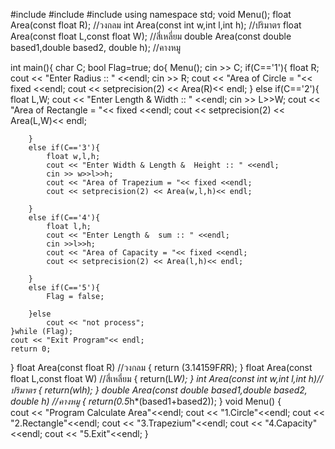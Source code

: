#include <iostream>
#include <string>
#include<iomanip>
using namespace std;
void Menu();
float Area(const float R); //วงกลม
int Area(const int w,int l,int h); //ปริมาตร
float Area(const float L,const float W); //สี่เหลี่ยม
double Area(const double based1,double based2, double h); //คางหมู

int main(){
	char C;
	bool Flag=true;
	do{
		Menu();
		cin >> C;
		if(C=='1'){
			float R;
			cout << "Enter Radius :: " <<endl;
			cin >> R;
			cout << "Area of Circle = "<< fixed <<endl;
			cout << setprecision(2) << Area(R)<< endl;
		}
		else if(C=='2'){
			float L,W;
			cout << "Enter Length & Width :: " <<endl;
			cin >> L>>W;
			cout << "Area of Rectangle = "<< fixed <<endl;
			cout << setprecision(2) << Area(L,W)<< endl;
		
		}
		else if(C=='3'){
			float w,l,h;
			cout << "Enter Width & Length &  Height :: " <<endl;
			cin >> w>>l>>h;
			cout << "Area of Trapezium = "<< fixed <<endl;
			cout << setprecision(2) << Area(w,l,h)<< endl;
		
		}
		else if(C=='4'){
			float l,h;
			cout << "Enter Length &  sum :: " <<endl;
			cin >>l>>h;
			cout << "Area of Capacity = "<< fixed <<endl;
			cout << setprecision(2) << Area(l,h)<< endl;
		
		}
		else if(C=='5'){
			Flag = false;
		
		}else
			cout << "not process";
	}while (Flag);
	cout << "Exit Program"<< endl;
	return 0;
}
float Area(const float R) //วงกลม
{
	return (3.14159F*R*R);
}
float Area(const float L,const float W) //สี่เหลี่ยม
{
	return(L*W);
}
int Area(const int w,int l,int h)//ปริมาตร
{
	return(w*l*h);
}
double Area(const double based1,double based2, double h) //คางหมู
{
	return(0.5*h*(based1+based2));
}
void Menu()
{	
	cout << "Program Calculate Area"<<endl;
	cout << "1.Circle"<<endl;
	cout << "2.Rectangle"<<endl;
	cout << "3.Trapezium"<<endl;
	cout << "4.Capacity"<<endl;
	cout << "5.Exit"<<endl;
}
